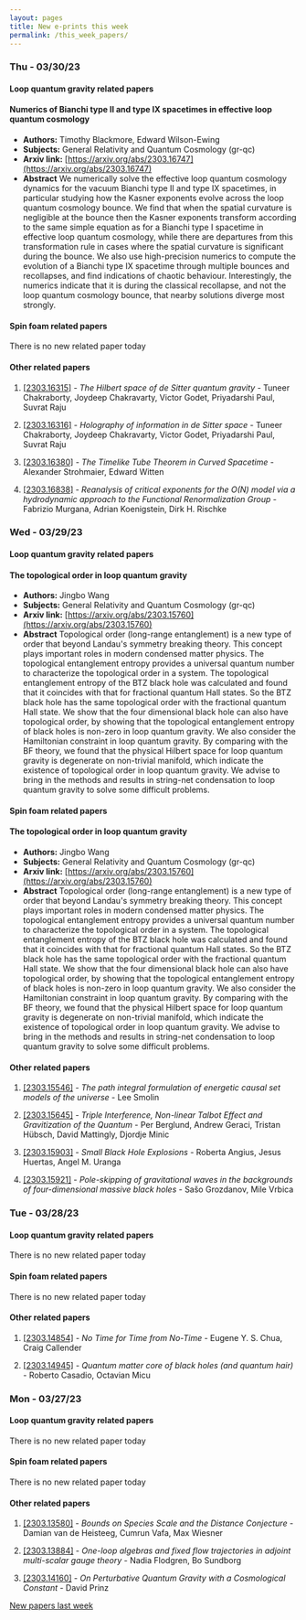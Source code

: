 ```yaml
---
layout: pages
title: New e-prints this week
permalink: /this_week_papers/
---
```




### Thu - 03/30/23

#### Loop quantum gravity related papers

#### **Numerics of Bianchi type II and type IX spacetimes in effective loop  quantum cosmology**
 - **Authors:** Timothy Blackmore, Edward Wilson-Ewing
 - **Subjects:** General Relativity and Quantum Cosmology (gr-qc)
 - **Arxiv link:** [https://arxiv.org/abs/2303.16747](https://arxiv.org/abs/2303.16747)
 - **Abstract**
 We numerically solve the effective loop quantum cosmology dynamics for the vacuum Bianchi type II and type IX spacetimes, in particular studying how the Kasner exponents evolve across the loop quantum cosmology bounce. We find that when the spatial curvature is negligible at the bounce then the Kasner exponents transform according to the same simple equation as for a Bianchi type I spacetime in effective loop quantum cosmology, while there are departures from this transformation rule in cases where the spatial curvature is significant during the bounce. We also use high-precision numerics to compute the evolution of a Bianchi type IX spacetime through multiple bounces and recollapses, and find indications of chaotic behaviour. Interestingly, the numerics indicate that it is during the classical recollapse, and not the loop quantum cosmology bounce, that nearby solutions diverge most strongly. 

#### Spin foam related papers

There is no new related paper today 



#### Other related papers

1. [[2303.16315]](https://arxiv.org/abs/2303.16315) - *The Hilbert space of de Sitter quantum gravity* - Tuneer Chakraborty, Joydeep Chakravarty, Victor Godet, Priyadarshi Paul, Suvrat Raju

1. [[2303.16316]](https://arxiv.org/abs/2303.16316) - *Holography of information in de Sitter space* - Tuneer Chakraborty, Joydeep Chakravarty, Victor Godet, Priyadarshi Paul, Suvrat Raju

1. [[2303.16380]](https://arxiv.org/abs/2303.16380) - *The Timelike Tube Theorem in Curved Spacetime* - Alexander Strohmaier, Edward Witten

1. [[2303.16838]](https://arxiv.org/abs/2303.16838) - *Reanalysis of critical exponents for the O(N) model via a hydrodynamic  approach to the Functional Renormalization Group* - Fabrizio Murgana, Adrian Koenigstein, Dirk H. Rischke



### Wed - 03/29/23

#### Loop quantum gravity related papers

#### **The topological order in loop quantum gravity**
 - **Authors:** Jingbo Wang
 - **Subjects:** General Relativity and Quantum Cosmology (gr-qc)
 - **Arxiv link:** [https://arxiv.org/abs/2303.15760](https://arxiv.org/abs/2303.15760)
 - **Abstract**
 Topological order (long-range entanglement) is a new type of order that beyond Landau's symmetry breaking theory. This concept plays important roles in modern condensed matter physics. The topological entanglement entropy provides a universal quantum number to characterize the topological order in a system. The topological entanglement entropy of the BTZ black hole was calculated and found that it coincides with that for fractional quantum Hall states. So the BTZ black hole has the same topological order with the fractional quantum Hall state. We show that the four dimensional black hole can also have topological order, by showing that the topological entanglement entropy of black holes is non-zero in loop quantum gravity. We also consider the Hamiltonian constraint in loop quantum gravity. By comparing with the BF theory, we found that the physical Hilbert space for loop quantum gravity is degenerate on non-trivial manifold, which indicate the existence of topological order in loop quantum gravity. We advise to bring in the methods and results in string-net condensation to loop quantum gravity to solve some difficult problems. 

#### Spin foam related papers

#### **The topological order in loop quantum gravity**
 - **Authors:** Jingbo Wang
 - **Subjects:** General Relativity and Quantum Cosmology (gr-qc)
 - **Arxiv link:** [https://arxiv.org/abs/2303.15760](https://arxiv.org/abs/2303.15760)
 - **Abstract**
 Topological order (long-range entanglement) is a new type of order that beyond Landau's symmetry breaking theory. This concept plays important roles in modern condensed matter physics. The topological entanglement entropy provides a universal quantum number to characterize the topological order in a system. The topological entanglement entropy of the BTZ black hole was calculated and found that it coincides with that for fractional quantum Hall states. So the BTZ black hole has the same topological order with the fractional quantum Hall state. We show that the four dimensional black hole can also have topological order, by showing that the topological entanglement entropy of black holes is non-zero in loop quantum gravity. We also consider the Hamiltonian constraint in loop quantum gravity. By comparing with the BF theory, we found that the physical Hilbert space for loop quantum gravity is degenerate on non-trivial manifold, which indicate the existence of topological order in loop quantum gravity. We advise to bring in the methods and results in string-net condensation to loop quantum gravity to solve some difficult problems. 



#### Other related papers

1. [[2303.15546]](https://arxiv.org/abs/2303.15546) - *The path integral formulation of energetic causal set models of the  universe* - Lee Smolin

1. [[2303.15645]](https://arxiv.org/abs/2303.15645) - *Triple Interference, Non-linear Talbot Effect and Gravitization of the  Quantum* - Per Berglund, Andrew Geraci, Tristan Hübsch, David Mattingly, Djordje Minic

1. [[2303.15903]](https://arxiv.org/abs/2303.15903) - *Small Black Hole Explosions* - Roberta Angius, Jesus Huertas, Angel M. Uranga

1. [[2303.15921]](https://arxiv.org/abs/2303.15921) - *Pole-skipping of gravitational waves in the backgrounds of  four-dimensional massive black holes* - Sašo Grozdanov, Mile Vrbica



### Tue - 03/28/23

#### Loop quantum gravity related papers

There is no new related paper today 

#### Spin foam related papers

There is no new related paper today 



#### Other related papers

1. [[2303.14854]](https://arxiv.org/abs/2303.14854) - *No Time for Time from No-Time* - Eugene Y. S. Chua, Craig Callender

1. [[2303.14945]](https://arxiv.org/abs/2303.14945) - *Quantum matter core of black holes (and quantum hair)* - Roberto Casadio, Octavian Micu



### Mon - 03/27/23

#### Loop quantum gravity related papers

There is no new related paper today 

#### Spin foam related papers

There is no new related paper today 



#### Other related papers

1. [[2303.13580]](https://arxiv.org/abs/2303.13580) - *Bounds on Species Scale and the Distance Conjecture* - Damian van de Heisteeg, Cumrun Vafa, Max Wiesner

1. [[2303.13884]](https://arxiv.org/abs/2303.13884) - *One-loop algebras and fixed flow trajectories in adjoint multi-scalar  gauge theory* - Nadia Flodgren, Bo Sundborg

1. [[2303.14160]](https://arxiv.org/abs/2303.14160) - *On Perturbative Quantum Gravity with a Cosmological Constant* - David Prinz






[New papers last week]({{site.url}}/archived/weekly/pre-prints/2023/03/27/archived_weekly_papers.html)